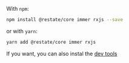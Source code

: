 With `npm`:

```bash
npm install @restate/core immer rxjs --save
```

or with `yarn`:

```bash
yarn add @restate/core immer rxjs
```

If you want, you can also instal the [dev tools](/quick-dev-tools)
